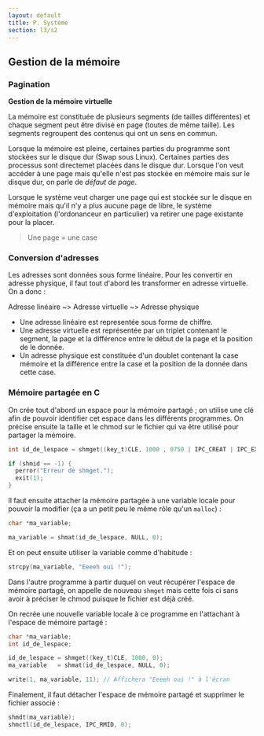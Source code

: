 ```yaml
---
layout: default
title: P. Système
section: l3/s2
---
```


## Gestion de la mémoire

### Pagination

**Gestion de la mémoire virtuelle**

La mémoire est constituée de plusieurs segments (de tailles différentes) et chaque segment peut être divisé en page (toutes de même taille). Les segments regroupent des contenus qui ont un sens en commun.

Lorsque la mémoire est pleine, certaines parties du programme sont stockées sur le disque dur (Swap sous Linux). Certaines parties des processus sont directemet placées dans le disque dur. Lorsque l'on veut accéder à une page mais qu'elle n'est pas stockée en mémoire mais sur le disque dur, on parle de *défaut de page*.

Lorsque le système veut charger une page qui est stockée sur le disque en mémoire mais qu'il n'y a plus aucune page de libre, le système d'exploitation (l'ordonanceur en particulier) va retirer une page existante pour la placer.

> Une page = une case

### Conversion d'adresses

Les adresses sont données sous forme linéaire. Pour les convertir en adresse physique, il faut tout d'abord les transformer en adresse virtuelle. On a donc :

Adresse linéaire ~> Adresse virtuelle ~> Adresse physique

* Une adresse linéaire est representée sous forme de chiffre.
* Une adresse virtuelle est représentée par un triplet contenant le segment, la page et la différence entre le début de la page et la position de le donnée.
* Un adresse physique est constituée d'un doublet contenant la case mémoire et la différence entre la case et la position de la donnée dans cette case.

### Mémoire partagée en C

On crée tout d'abord un espace pour la mémoire partagé ; on utilise une clé afin
de pouvoir identifier cet espace dans les différents programmes. On précise ensuite
la taille et le chmod sur le fichier qui va être utilisé pour partager la mémoire.

~~~c
int id_de_lespace = shmget((key_t)CLE, 1000 , 0750 | IPC_CREAT | IPC_EXCL);

if (shmid == -1) {
  perror("Erreur de shmget.");
  exit(1);
}
~~~

Il faut ensuite attacher la mémoire partagée à une variable locale pour pouvoir
la modifier (ça a un petit peu le même rôle qu'un `malloc`) :

~~~c
char *ma_variable;

ma_variable = shmat(id_de_lespace, NULL, 0);
~~~

Et on peut ensuite utiliser la variable comme d'habitude :

~~~c
strcpy(ma_variable, "Eeeeh oui !");
~~~

Dans l'autre programme à partir duquel on veut récupérer l'espace de mémoire
partagé, on appelle de nouveau `shmget` mais cette fois ci sans avoir à préciser
le chmod puisque le fichier est déjà créé.

On recrée une nouvelle variable locale à ce programme en l'attachant à l'espace
de mémoire partagé :

~~~c
char *ma_variable;
int id_de_lespace;

id_de_lespace = shmget((key_t)CLE, 1000, 0);
ma_variable   = shmat(id_de_lespace, NULL, 0);

write(1, ma_variable, 11); // Affichera "Eeeeh oui !" à l'écran
~~~

Finalement, il faut détacher l'espace de mémoire partagé et supprimer le fichier
associé :

~~~c
shmdt(ma_variable);
shmctl(id_de_lespace, IPC_RMID, 0);
~~~
